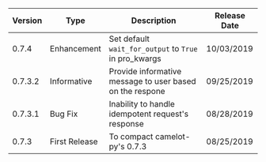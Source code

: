 | Version 	| Type 	| Description 	| Release Date 	|
|---------	|-----------------	|---------------------------------------------------	|--------------	|
| 0.7.4 	| Enhancement 	| Set default `wait_for_output` to `True` in pro_kwargs  | 10/03/2019 	|
| 0.7.3.2 	| Informative 	| Provide informative message to user based on the respone 	| 09/25/2019 	|
| 0.7.3.1 	| Bug Fix 	| Inability to handle idempotent request's response 	| 08/28/2019 	|
| 0.7.3 	| First Release 	| To compact camelot-py's 0.7.3 	| 08/25/2019 	|